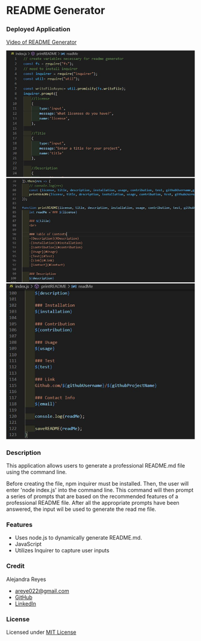# README Generator

### Deployed Application 

[Video of README Generator](https://drive.google.com/file/d/1indS527zw4Wn9l3DkJj9xzKd831Cqs7M/view)

![Screenshot of generator](./assets/readMe1.JPG)
![Screenshot of generator](./assets/readMe3.JPG)
![Screenshot of generator](./assets/readMe4.JPG)

### Description 
This application allows users to generate a professional README.md file using the command line.

Before creating the file, npm inquirer must be installed. Then, the user will enter 'node index.js' into the command line. This command will then prompt a series of prompts that are based on the recommended features of a professional README file. After all the appropriate prompts have been answered, the input wil be used to generate the read me file. 

### Features
* Uses node.js to dynamically generate README.md. 
* JavaScript   
* Utilizes Inquirer to capture user inputs 

### Credit
Alejandra Reyes
* areye022@gmail.com
* [GitHub](https://github.com/areye022)
* [LinkedIn](https://www.linkedin.com/in/alejandrareyes022/)

### License
Licensed under [MIT License](./LICENSE)
